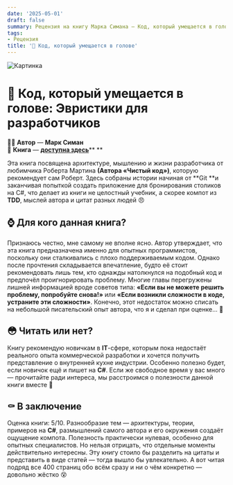 ```yaml
---
date: '2025-05-01'
draft: false
summary: Рецензия на книгу Марка Симана — Код, который умещается в голове:Эвристики для разработчиков
tags:
- Рецензия
title: '🤵 Код, который умещается в голове'
---
```


![Картинка](http://localhost:1313/images/posts/image_124.jpg)

# 🤵 **Код, который умещается в голове: Эвристики для разработчиков**

🧍‍♂️ **Автор** — **Марк Симан** \
📕 **Книга** — [**доступна здесь**](https://t.me/c/2238954094/23)** **

Эта книга посвящена архитектуре, мышлению и жизни разработчика от любимчика Роберта Мартина __(Автора «Чистый код»)__, которую рекомендует сам Роберт. Здесь собраны истории начиная от **Git **и заканчивая попыткой создать приложение для бронирования столиков на C#, что делает из книги не целостный учебник, а скорее компот из **TDD**, мыслей автора и цитат разных людей 😠

## ⌚  **Для кого данная книга?**
Признаюсь честно, мне самому не вполне ясно. Автор утверждает, что эта книга предназначена именно для опытных программистов, поскольку они сталкивались с плохо поддерживаемым кодом. Однако после прочтения складывается впечатление, будто её стоит рекомендовать лишь тем, кто однажды натолкнулся на подобный код и предпочёл проигнорировать проблему. Многие главы перегружены лишней информацией вроде советов типа: __«Если вы не можете решить проблему, попробуйте снова!»__ или __«Если возникли сложности в коде, устраните эти сложности»__. Конечно, этот недостаток можно списать на небольшой писательский опыт автора, что я и сделал при оценке... 🤵

## 😳 **Читать или нет?**
Книгу рекомендую новичкам в **IT**-сфере, которым пока недостаёт реального опыта коммерческой разработки и хочется получить представление о внутренней кухне индустрии. Особенно полезно будет, если новичок ещё и пишет на **C#**. Если же свободное время у вас много — прочитайте ради интереса, мы расстроимся о полезности данной книги вместе 🥲

## ⚰️ В заключение
Оценка книги: 5/10. Разнообразие тем — архитектуры, теории, примеров на **C#**, размышлений самого автора и его окружения создаёт ощущение компота. Полезность практически нулевая, особенно для опытных специалистов. Но нельзя отрицать, что отдельные моменты действительно интересны. Эту книгу стоило бы разделить на цитаты и представить в виде статей — тогда вышло бы увлекательно. А вот читая подряд все 400 страниц обо всём сразу и ни о чём конкретно — довольно жёстко 😵
